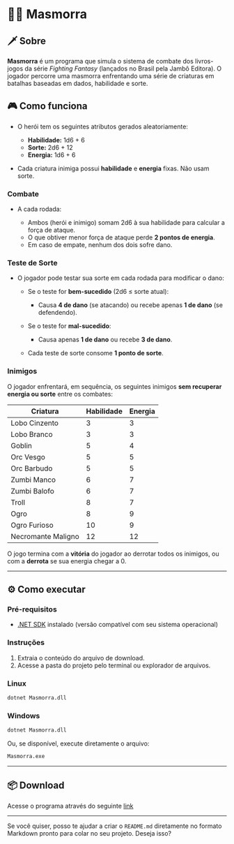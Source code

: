 # 🧙‍♂️ Masmorra

## 🗡️ Sobre

**Masmorra** é um programa que simula o sistema de combate dos livros-jogos da série *Fighting Fantasy* (lançados no Brasil pela Jambô Editora). O jogador percorre uma masmorra enfrentando uma série de criaturas em batalhas baseadas em dados, habilidade e sorte.

## 🎮 Como funciona

* O herói tem os seguintes atributos gerados aleatoriamente:

  * **Habilidade:** 1d6 + 6
  * **Sorte:** 2d6 + 12
  * **Energia:** 1d6 + 6

* Cada criatura inimiga possui **habilidade** e **energia** fixas. Não usam sorte.

### Combate

* A cada rodada:

  * Ambos (herói e inimigo) somam 2d6 à sua habilidade para calcular a força de ataque.
  * O que obtiver menor força de ataque perde **2 pontos de energia**.
  * Em caso de empate, nenhum dos dois sofre dano.

### Teste de Sorte

* O jogador pode testar sua sorte em cada rodada para modificar o dano:

  * Se o teste for **bem-sucedido** (2d6 ≤ sorte atual):

    * Causa **4 de dano** (se atacando) ou recebe apenas **1 de dano** (se defendendo).
  * Se o teste for **mal-sucedido**:

    * Causa apenas **1 de dano** ou recebe **3 de dano**.
  * Cada teste de sorte consome **1 ponto de sorte**.

### Inimigos

O jogador enfrentará, em sequência, os seguintes inimigos **sem recuperar energia ou sorte** entre os combates:

| Criatura           | Habilidade | Energia |
| ------------------ | ---------- | ------- |
| Lobo Cinzento      | 3          | 3       |
| Lobo Branco        | 3          | 3       |
| Goblin             | 5          | 4       |
| Orc Vesgo          | 5          | 5       |
| Orc Barbudo        | 5          | 5       |
| Zumbi Manco        | 6          | 7       |
| Zumbi Balofo       | 6          | 7       |
| Troll              | 8          | 7       |
| Ogro               | 8          | 9       |
| Ogro Furioso       | 10         | 9       |
| Necromante Maligno | 12         | 12      |

O jogo termina com a **vitória** do jogador ao derrotar todos os inimigos, ou com a **derrota** se sua energia chegar a 0.

---

## ⚙️ Como executar

### Pré-requisitos

* [.NET SDK](https://dotnet.microsoft.com/) instalado (versão compatível com seu sistema operacional)

### Instruções

1. Extraia o conteúdo do arquivo de download.
2. Acesse a pasta do projeto pelo terminal ou explorador de arquivos.

### Linux

```bash
dotnet Masmorra.dll
```

### Windows

```bash
dotnet Masmorra.dll
```

Ou, se disponível, execute diretamente o arquivo:

```bash
Masmorra.exe
```

---

## 📦 Download

Acesse o programa através do seguinte [link](download/Masmorra.zip)

---

Se você quiser, posso te ajudar a criar o `README.md` diretamente no formato Markdown pronto para colar no seu projeto. Deseja isso?
